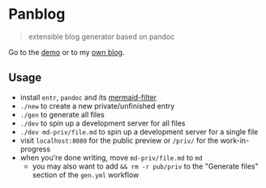 # Panblog

> extensible blog generator based on pandoc

Go to the [demo](https://marvinborner.github.io/panblog) or to my [own
blog](https://text.marvinborner.de).

## Usage

-   install `entr`, `pandoc` and its
    [mermaid-filter](https://github.com/raghur/mermaid-filter)
-   `./new` to create a new private/unfinished entry
-   `./gen` to generate all files
-   `./dev` to spin up a development server for all files
-   `./dev md-priv/file.md` to spin up a development server for a single
    file
-   visit `localhost:8080` for the public preview or `/priv/` for the
    work-in-progress
-   when you're done writing, move `md-priv/file.md` to `md`
    -   you may also want to add `&& rm -r pub/priv` to the "Generate
        files" section of the `gen.yml` workflow
